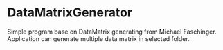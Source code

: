 # DataMatrixGenerator
Simple program base on DataMatrix generating from Michael Faschinger.
Application can generate multiple data matrix in selected folder.

